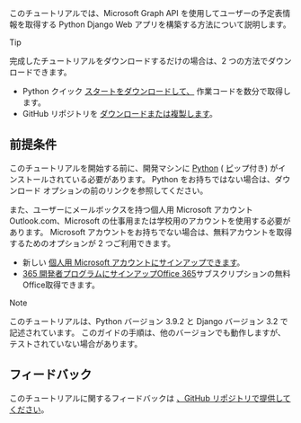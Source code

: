 <!-- markdownlint-disable MD002 MD041 -->

このチュートリアルでは、Microsoft Graph API を使用してユーザーの予定表情報を取得する Python Django Web アプリを構築する方法について説明します。

> [!TIP]
> 完成したチュートリアルをダウンロードするだけの場合は、2 つの方法でダウンロードできます。
>
> - Python クイック [スタートをダウンロードして、](https://developer.microsoft.com/graph/quick-start?platform=option-Python) 作業コードを数分で取得します。
> - GitHub リポジトリを [ダウンロードまたは複製します](https://github.com/microsoftgraph/msgraph-training-pythondjangoapp)。

## <a name="prerequisites"></a>前提条件

このチュートリアルを開始する前に、開発マシンに [Python](https://www.python.org/) ( [ピ](https://pypi.org/project/pip/)ップ付き) がインストールされている必要があります。 Python をお持ちではない場合は、ダウンロード オプションの前のリンクを参照してください。

また、ユーザーにメールボックスを持つ個人用 Microsoft アカウント Outlook.com、Microsoft の仕事用または学校用のアカウントを使用する必要があります。 Microsoft アカウントをお持ちでない場合は、無料アカウントを取得するためのオプションが 2 つご利用できます。

- 新しい [個人用 Microsoft アカウントにサインアップできます](https://signup.live.com/signup?wa=wsignin1.0&rpsnv=12&ct=1454618383&rver=6.4.6456.0&wp=MBI_SSL_SHARED&wreply=https://mail.live.com/default.aspx&id=64855&cbcxt=mai&bk=1454618383&uiflavor=web&uaid=b213a65b4fdc484382b6622b3ecaa547&mkt=E-US&lc=1033&lic=1)。
- [365 開発者プログラムにサインアップOffice 365](https://developer.microsoft.com/office/dev-program)サブスクリプションの無料Office取得できます。

> [!NOTE]
> このチュートリアルは、Python バージョン 3.9.2 と Django バージョン 3.2 で記述されています。 このガイドの手順は、他のバージョンでも動作しますが、テストされていない場合があります。

## <a name="feedback"></a>フィードバック

このチュートリアルに関するフィードバックは [、GitHub リポジトリで提供してください](https://github.com/microsoftgraph/msgraph-training-pythondjangoapp)。
